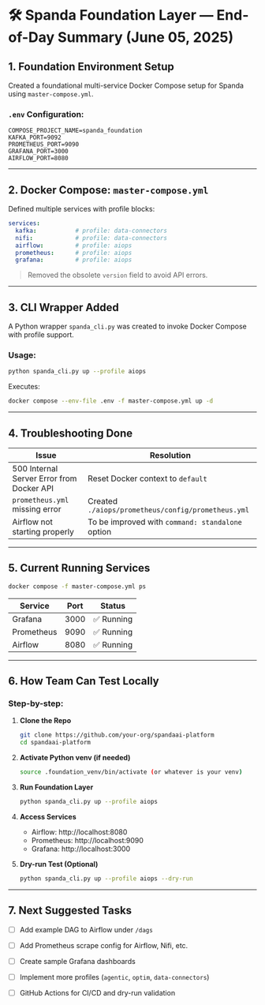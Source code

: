 
# 🛠️ Spanda Foundation Layer — End-of-Day Summary (June 05, 2025)

## 1. Foundation Environment Setup
Created a foundational multi-service Docker Compose setup for Spanda using `master-compose.yml`.

### `.env` Configuration:
```env
COMPOSE_PROJECT_NAME=spanda_foundation
KAFKA_PORT=9092
PROMETHEUS_PORT=9090
GRAFANA_PORT=3000
AIRFLOW_PORT=8080
```

---

## 2. Docker Compose: `master-compose.yml`

Defined multiple services with profile blocks:

```yaml
services:
  kafka:           # profile: data-connectors
  nifi:            # profile: data-connectors
  airflow:         # profile: aiops
  prometheus:      # profile: aiops
  grafana:         # profile: aiops
```

>  Removed the obsolete `version` field to avoid API errors.

---

##  3. CLI Wrapper Added

A Python wrapper `spanda_cli.py` was created to invoke Docker Compose with profile support.

### Usage:
```bash
python spanda_cli.py up --profile aiops
```

Executes:
```bash
docker compose --env-file .env -f master-compose.yml up -d
```

---

##  4. Troubleshooting Done

| Issue | Resolution |
|-------|------------|
| 500 Internal Server Error from Docker API | Reset Docker context to `default` |
| `prometheus.yml` missing error | Created `./aiops/prometheus/config/prometheus.yml` |
| Airflow not starting properly | To be improved with `command: standalone` option |

---

##  5. Current Running Services

```bash
docker compose -f master-compose.yml ps
```

| Service     | Port     | Status     |
|-------------|----------|------------|
| Grafana     | 3000     | ✅ Running |
| Prometheus  | 9090     | ✅ Running |
| Airflow     | 8080     | ✅ Running |

---

##  6. How Team Can Test Locally

### Step-by-step:
1. **Clone the Repo**
    ```bash
    git clone https://github.com/your-org/spandaai-platform
    cd spandaai-platform
    ```

2. **Activate Python venv (if needed)**
    ```bash
    source .foundation_venv/bin/activate (or whatever is your venv)
    ```

3. **Run Foundation Layer**
    ```bash
    python spanda_cli.py up --profile aiops
    ```

4. **Access Services**
    - Airflow: http://localhost:8080
    - Prometheus: http://localhost:9090
    - Grafana: http://localhost:3000

5. **Dry-run Test (Optional)**
    ```bash
    python spanda_cli.py up --profile aiops --dry-run
    ```

---

##  7. Next Suggested Tasks

- [ ] Add example DAG to Airflow under `/dags`
- [ ] Add Prometheus scrape config for Airflow, Nifi, etc.
- [ ] Create sample Grafana dashboards
- [ ] Implement more profiles (`agentic`, `optim`, `data-connectors`)
- [ ] GitHub Actions for CI/CD and dry-run validation

